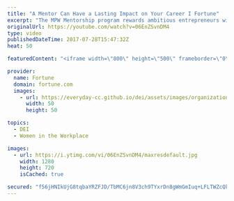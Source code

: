 ```yaml
---
title: "A Mentor Can Have a Lasting Impact on Your Career I Fortune"
excerpt: "The MPW Mentorship program rewards ambitious entrepreneurs with career changing opportunities.  Subscribe to Fortune -  http://www.youtube.com/subscription_center?add_user=FortuneMagazineVideo  FORTUNE is a global leader in business journalism with a worldwide circulation of more than 1 million and a"
originalUrl: https://youtube.com/watch?v=06EnZSvnDM4
type: video
publishedDateTime: 2017-07-28T15:47:32Z
heat: 50

featuredContent: "<iframe width=\"800\" height=\"500\" frameborder=\"0\" src=\"https://www.youtube.com/embed/06EnZSvnDM4\" allow=\"accelerometer; autoplay; encrypted-media; gyroscope; picture-in-picture\" allowfullscreen></iframe>"

provider:
  name: Fortune
  domain: fortune.com
  images:
    - url: https://everyday-cc.github.io/dei/assets/images/organizations/fortune.com-50x50.jpg
      width: 50
      height: 50

topics:
  - DEI
  - Women in the Workplace

images:
  - url: https://i.ytimg.com/vi/06EnZSvnDM4/maxresdefault.jpg
    width: 1280
    height: 720
    isCached: true

secured: "f56jHNIkUjG8tqbaYRZFJD/TbMC6jn8V3ch9TYxrDn8gWmGmIuq+LFLTWZcQkqdzGPeQJbg+wge/9xoVkKhUJWoHWvEJz3e7OrgCcMGepKsb1llnrQ/yV4RFGX2FLR2k3OBsSUEhHUIqpLSRHkaVVOLZZrqA2Lg6Kj9T4XNMPhPgrocryPJKg7Tj4ROhWp8BIYXUpIfJK6tr8InJh2FGUwmyYVT1YYuHCfTJl8Wii6nvVatNNcVm+q2SPhgDqImqhxERZqp0HkLzsI5yJdlJLKAD5DP4O0/XzwYmJ5/ZfOwctHGlpDRucE1ZeTvnBiXeYpUakN4HJBva3ze5jgHkWrPLuOmKEGafHS5E4fWHYGs3wNDJWcp+E8YaMF1TIGqVf2KcNtcf2wxB59/kM0DDmg==;Y0Dv9HabtmGn4NK548wcmg=="
---
```


